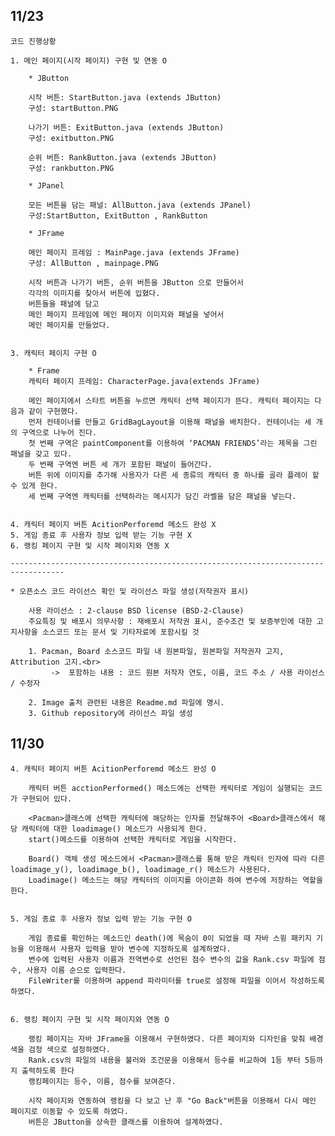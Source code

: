 
<h2>11/23</h2> 

	코드 진행상황
	
	1. 메인 페이지(시작 페이지) 구현 및 연동 O 

		* JButton

		시작 버튼: StartButton.java (extends JButton)
		구성: startButton.PNG

		나가기 버튼: ExitButton.java (extends JButton)
		구성: exitbutton.PNG

		순위 버튼: RankButton.java (extends JButton)
		구성: rankbutton.PNG

		* JPanel

		모든 버튼을 담는 패널: AllButton.java (extends JPanel)
		구성:StartButton, ExitButton , RankButton

		* JFrame
		
		메인 페이지 프레임 : MainPage.java (extends JFrame)
		구성: AllButton , mainpage.PNG

		시작 버튼과 나가기 버튼, 순위 버튼을 JButton 으로 만들어서
		각각의 이미지를 찾아서 버튼에 입혔다.
		버튼들을 패널에 담고
		메인 페이지 프레임에 메인 페이지 이미지와 패널을 넣어서
		메인 페이지를 만들었다. 


	3. 캐릭터 페이지 구현 O 

 		* Frame 
		캐릭터 페이지 프레임: CharacterPage.java(extends JFrame)

		메인 페이지에서 스타트 버튼을 누르면 캐릭터 선택 페이지가 뜬다. 캐릭터 페이지는 다음과 같이 구현했다.
		먼저 컨테이너를 만들고 GridBagLayout을 이용해 패널을 배치한다. 컨테이너는 세 개의 구역으로 나누어 진다.
		첫 번째 구역은 paintComponent를 이용하여 ‘PACMAN FRIENDS’라는 제목을 그린 패널을 갖고 있다.
		두 번째 구역엔 버튼 세 개가 포함된 패널이 들어간다.
		버튼 위에 이미지를 추가해 사용자가 다른 세 종류의 캐릭터 중 하나를 골라 플레이 할 수 있게 한다.
		세 번째 구역엔 캐릭터를 선택하라는 메시지가 담긴 라벨을 담은 패널을 넣는다.


	4. 캐릭터 페이지 버튼 AcitionPerforemd 메소드 완성 X
	5. 게임 종료 후 사용자 정보 입력 받는 기능 구현 X
	6. 랭킹 페이지 구현 및 시작 페이지와 연동 X

	----------------------------------------------------------------------------------	

	* 오픈소스 코드 라이선스 확인 및 라이선스 파일 생성(저작권자 표시)

		사용 라이선스 : 2-clause BSD license (BSD-2-Clause)
		주요특징 및 배포시 의무사항 : 재배포시 저작권 표시, 준수조건 및 보증부인에 대한 고지사항을 소스코드 또는 문서 및 기타자료에 포함시킬 것

		1. Pacman, Board 소스코드 파일 내 원본파일, 원본파일 저작권자 고지, Attribution 고지.<br>
			 ->  포함하는 내용 : 코드 원본 저작자 연도, 이름, 코드 주소 / 사용 라이선스 / 수정자 

		2. Image 출처 관련된 내용은 Readme.md 파일에 명시.
		3. Github repository에 라이선스 파일 생성 
		
		
		
		
		
<h2>11/30</h2> 

	4. 캐릭터 페이지 버튼 AcitionPerforemd 메소드 완성 O
	
		캐릭터 버튼 acctionPerformed() 메소드에는 선택한 캐릭터로 게임이 실행되는 코드가 구현되어 있다. 
		
		<Pacman>클래스에 선택한 캐릭터에 해당하는 인자를 전달해주어 <Board>클래스에서 해당 캐릭터에 대한 loadimage() 메소드가 사용되게 한다. 			
		start()메소드를 이용하여 선택한 캐릭터로 게임을 시작한다. 
		
		Board() 객체 생성 메소드에서 <Pacman>클래스를 통해 받은 캐릭터 인자에 따라 다른 loadimage_y(), loadimage_b(), loadimage_r() 메소드가 사용된다. 
		Loadimage() 메소드는 해당 캐릭터의 이미지를 아이콘화 하여 변수에 저장하는 역할을 한다.
		

	5. 게임 종료 후 사용자 정보 입력 받는 기능 구현 O
		
		게임 종료를 확인하는 메소드인 death()에 목숨이 0이 되었을 때 자바 스윙 패키지 기능을 이용해서 사용자 입력을 받아 변수에 지정하도록 설계하였다. 
		변수에 입력된 사용자 이름과 전역변수로 선언된 점수 변수의 값을 Rank.csv 파일에 점수, 사용자 이름 순으로 입력한다. 
		FileWriter를 이용하며 append 파라미터를 true로 설정해 파일을 이어서 작성하도록 하였다.
		

	6. 랭킹 페이지 구현 및 시작 페이지와 연동 O
		
		랭킹 페이지는 자바 JFrame을 이용해서 구현하였다. 다른 페이지와 디자인을 맞춰 배경색을 검정 색으로 설정하였다. 
		Rank.csv의 파일의 내용을 불러와 조건문을 이용해서 등수를 비교하여 1등 부터 5등까지 출력하도록 한다 
		랭킹페이지는 등수, 이름, 점수를 보여준다. 

		시작 페이지와 연동하여 랭킹을 다 보고 난 후 "Go Back"버튼을 이용해서 다시 메인 페이지로 이동할 수 있도록 하였다. 
		버튼은 JButton을 상속한 클래스를 이용하여 설계하였다.
	
		
		
		
	
